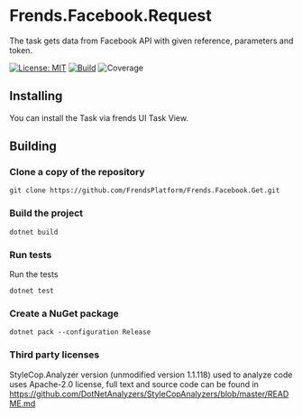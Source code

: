 # Frends.Facebook.Request
The task gets data from Facebook API with given reference, parameters and token.

[![License: MIT](https://img.shields.io/badge/License-MIT-green.svg)](https://opensource.org/licenses/MIT)
[![Build](https://github.com/FrendsPlatform/Frends.Facebook/actions/workflows/Request_build_and_test_on_main.yml/badge.svg)](https://github.com/FrendsPlatform/Frends.Facebook/actions)
![Coverage](https://app-github-custom-badges.azurewebsites.net/Badge?key=FrendsPlatform/Frends.Facebook/Frends.Facebook.Request|main)

## Installing

You can install the Task via frends UI Task View.

## Building

### Clone a copy of the repository

`git clone https://github.com/FrendsPlatform/Frends.Facebook.Get.git`

### Build the project

`dotnet build`

### Run tests

Run the tests

`dotnet test`

### Create a NuGet package

`dotnet pack --configuration Release`

### Third party licenses

StyleCop.Analyzer version (unmodified version 1.1.118) used to analyze code uses Apache-2.0 license, full text and source code can be found in https://github.com/DotNetAnalyzers/StyleCopAnalyzers/blob/master/README.md
